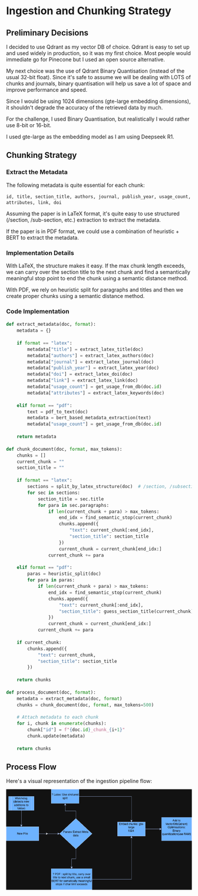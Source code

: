 # Ingestion and Chunking Strategy

## Preliminary Decisions

I decided to use Qdrant as my vector DB of choice. Qdrant is easy to set up and used widely in production, so it was my first choice. Most people would immediate go for Pinecone but I used an open source alternative.

My next choice was the use of Qdrant Binary Quantisation (instead of the usual 32-bit float). Since it's safe to assume we will be dealing with LOTS of chunks and journals, binary quantisation will help us save a lot of space and improve performance and speed.

Since I would be using 1024 dimensions (gte-large embedding dimensions), it shouldn't degrade the accuracy of the retrieved data by much.

For the challenge, I used Binary Quantisation, but realistically I would rather use 8-bit or 16-bit.

I used gte-large as the embedding model as I am using Deepseek R1.

## Chunking Strategy

### Extract the Metadata

The following metadata is quite essential for each chunk:

```
id, title, section_title, authors, journal, publish_year, usage_count, attributes, link, doi
```

Assuming the paper is in LaTeX format, it's quite easy to use structured (/section, /sub-section, etc.) extraction to extract the metadata.

If the paper is in PDF format, we could use a combination of heuristic + BERT to extract the metadata.

### Implementation Details

With LaTeX, the structure makes it easy. If the max chunk length exceeds, we can carry over the section title to the next chunk and find a semantically meaningful stop point to end the chunk using a semantic distance method.

With PDF, we rely on heuristic split for paragraphs and titles and then we create proper chunks using a semantic distance method.

### Code Implementation

```python
def extract_metadata(doc, format):
    metadata = {}
    
    if format == "latex":
        metadata["title"] = extract_latex_title(doc)
        metadata["authors"] = extract_latex_authors(doc)
        metadata["journal"] = extract_latex_journal(doc)
        metadata["publish_year"] = extract_latex_year(doc)
        metadata["doi"] = extract_latex_doi(doc)
        metadata["link"] = extract_latex_link(doc)
        metadata["usage_count"] = get_usage_from_db(doc.id)
        metadata["attributes"] = extract_latex_keywords(doc)
    
    elif format == "pdf":
        text = pdf_to_text(doc)
        metadata = bert_based_metadata_extraction(text)
        metadata["usage_count"] = get_usage_from_db(doc.id)

    return metadata

def chunk_document(doc, format, max_tokens):
    chunks = []
    current_chunk = ""
    section_title = ""
    
    if format == "latex":
        sections = split_by_latex_structure(doc)  # /section, /subsection etc.
        for sec in sections:
            section_title = sec.title
            for para in sec.paragraphs:
                if len(current_chunk + para) > max_tokens:
                    end_idx = find_semantic_stop(current_chunk)
                    chunks.append({
                        "text": current_chunk[:end_idx],
                        "section_title": section_title
                    })
                    current_chunk = current_chunk[end_idx:]
                current_chunk += para

    elif format == "pdf":
        paras = heuristic_split(doc)
        for para in paras:
            if len(current_chunk + para) > max_tokens:
                end_idx = find_semantic_stop(current_chunk)
                chunks.append({
                    "text": current_chunk[:end_idx],
                    "section_title": guess_section_title(current_chunk)
                })
                current_chunk = current_chunk[end_idx:]
            current_chunk += para

    if current_chunk:
        chunks.append({
            "text": current_chunk,
            "section_title": section_title
        })
    
    return chunks

def process_document(doc, format):
    metadata = extract_metadata(doc, format)
    chunks = chunk_document(doc, format, max_tokens=500)
    
    # Attach metadata to each chunk
    for i, chunk in enumerate(chunks):
        chunk["id"] = f"{doc.id}_chunk_{i+1}"
        chunk.update(metadata)
    
    return chunks
```

## Process Flow

Here's a visual representation of the ingestion pipeline flow:

![Ingestion Pipeline Flow](images/ingest.png)

